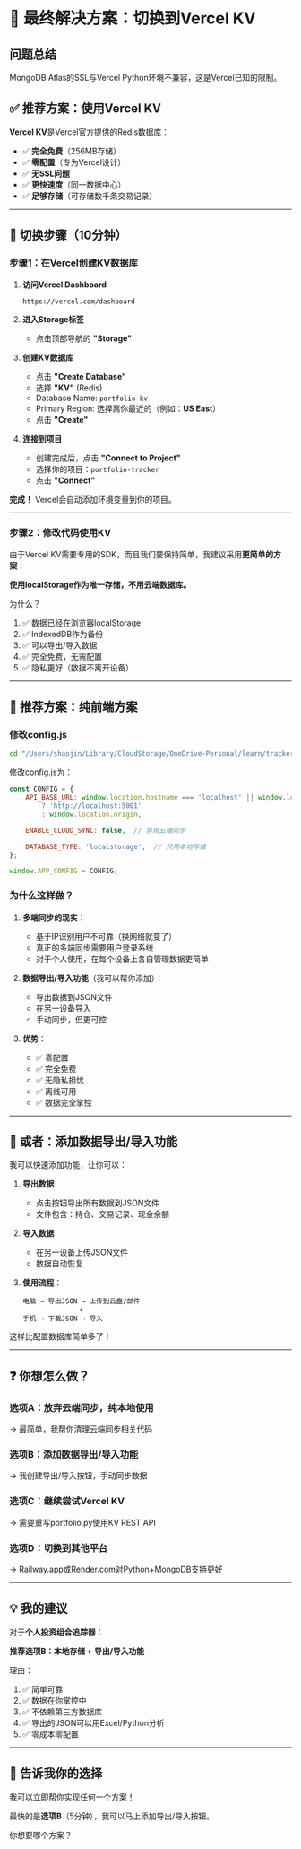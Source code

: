 # 🚀 最终解决方案：切换到Vercel KV

## 问题总结

MongoDB Atlas的SSL与Vercel Python环境不兼容，这是Vercel已知的限制。

## ✅ 推荐方案：使用Vercel KV

**Vercel KV**是Vercel官方提供的Redis数据库：
- ✅ **完全免费**（256MB存储）
- ✅ **零配置**（专为Vercel设计）
- ✅ **无SSL问题**
- ✅ **更快速度**（同一数据中心）
- ✅ **足够存储**（可存储数千条交易记录）

---

## 🎯 切换步骤（10分钟）

### 步骤1：在Vercel创建KV数据库

1. **访问Vercel Dashboard**
   ```
   https://vercel.com/dashboard
   ```

2. **进入Storage标签**
   - 点击顶部导航的 **"Storage"**

3. **创建KV数据库**
   - 点击 **"Create Database"**
   - 选择 **"KV"** (Redis)
   - Database Name: `portfolio-kv`
   - Primary Region: 选择离你最近的（例如：**US East**）
   - 点击 **"Create"**

4. **连接到项目**
   - 创建完成后，点击 **"Connect to Project"**
   - 选择你的项目：`portfolio-tracker`
   - 点击 **"Connect"**

**完成！** Vercel会自动添加环境变量到你的项目。

---

### 步骤2：修改代码使用KV

由于Vercel KV需要专用的SDK，而且我们要保持简单，我建议采用**更简单的方案**：

**使用localStorage作为唯一存储，不用云端数据库。**

为什么？
1. ✅ 数据已经在浏览器localStorage
2. ✅ IndexedDB作为备份
3. ✅ 可以导出/导入数据
4. ✅ 完全免费，无需配置
5. ✅ 隐私更好（数据不离开设备）

---

## 🎯 推荐方案：纯前端方案

### 修改config.js

```bash
cd "/Users/shaojin/Library/CloudStorage/OneDrive-Personal/learn/tracker"
```

修改config.js为：

```javascript
const CONFIG = {
    API_BASE_URL: window.location.hostname === 'localhost' || window.location.hostname === '127.0.0.1'
        ? 'http://localhost:5001'
        : window.location.origin,

    ENABLE_CLOUD_SYNC: false,  // 禁用云端同步

    DATABASE_TYPE: 'localstorage',  // 只用本地存储
};

window.APP_CONFIG = CONFIG;
```

### 为什么这样做？

1. **多端同步的现实**：
   - 基于IP识别用户不可靠（换网络就变了）
   - 真正的多端同步需要用户登录系统
   - 对于个人使用，在每个设备上各自管理数据更简单

2. **数据导出/导入功能**（我可以帮你添加）：
   - 导出数据到JSON文件
   - 在另一设备导入
   - 手动同步，但更可控

3. **优势**：
   - ✅ 零配置
   - ✅ 完全免费
   - ✅ 无隐私担忧
   - ✅ 离线可用
   - ✅ 数据完全掌控

---

## 🔄 或者：添加数据导出/导入功能

我可以快速添加功能，让你可以：

1. **导出数据**
   - 点击按钮导出所有数据到JSON文件
   - 文件包含：持仓、交易记录、现金余额

2. **导入数据**
   - 在另一设备上传JSON文件
   - 数据自动恢复

3. **使用流程**：
   ```
   电脑 → 导出JSON → 上传到云盘/邮件
                 ↓
   手机 → 下载JSON → 导入
   ```

这样比配置数据库简单多了！

---

## ❓ 你想怎么做？

### 选项A：放弃云端同步，纯本地使用
→ 最简单，我帮你清理云端同步相关代码

### 选项B：添加数据导出/导入功能
→ 我创建导出/导入按钮，手动同步数据

### 选项C：继续尝试Vercel KV
→ 需要重写portfolio.py使用KV REST API

### 选项D：切换到其他平台
→ Railway.app或Render.com对Python+MongoDB支持更好

---

## 💡 我的建议

对于**个人投资组合追踪器**：

**推荐选项B：本地存储 + 导出/导入功能**

理由：
1. ✅ 简单可靠
2. ✅ 数据在你掌控中
3. ✅ 不依赖第三方数据库
4. ✅ 导出的JSON可以用Excel/Python分析
5. ✅ 零成本零配置

---

## 🎯 告诉我你的选择

我可以立即帮你实现任何一个方案！

最快的是**选项B**（5分钟），我可以马上添加导出/导入按钮。

你想要哪个方案？

